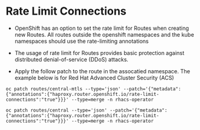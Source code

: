 # Rate Limit Connections

- OpenShift has an option to set the rate limit for Routes when creating new Routes. All routes outside the openshift namespaces and the kube namespaces should use the rate-limiting annotations
- The usage of rate limit for Routes provides basic protection against distributed denial-of-service (DDoS) attacks.

- Apply the follow patch to the route in the assocatied namespace.  The example below is for Red Hat Advanced Cluster Security (ACS)

```rhacs
oc patch routes/central-mtls --type='json' --patch='{"metadata":{"annotations":{"haproxy.router.openshift.io/rate-limit-connections":"true"}}}' --type=merge -n rhacs-operator

oc patch routes/central --type='json' --patch='{"metadata":{"annotations":{"haproxy.router.openshift.io/rate-limit-connections":"true"}}}' --type=merge -n rhacs-operator
```
